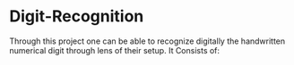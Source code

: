 # Digit-Recognition
Through this project one can be able to recognize digitally the handwritten numerical digit through lens of their setup.
It Consists of:

